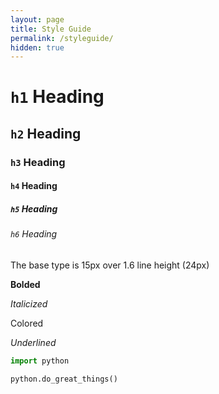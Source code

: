 ```yaml
---
layout: page
title: Style Guide
permalink: /styleguide/
hidden: true
---
```


# `h1` Heading

## `h2` Heading

### `h3` Heading

#### `h4` Heading

##### `h5` Heading

###### `h6` Heading

The base type is 15px over 1.6 line height (24px)

**Bolded**

*Italicized*

<a>Colored</a>

_Underlined_

```python
import python

python.do_great_things()
```
